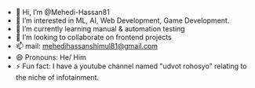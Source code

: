 - 👋 Hi, I’m @Mehedi-Hassan81
- 👀 I’m interested in ML, AI, Web Development, Game Development. 
- 🌱 I’m currently learning manual & automation testing
- 💞️ I’m looking to collaborate on frontend projects
- 📫 mail: mehedihassanshimul81@gmail.com
- 😄 Pronouns: He/ Him
- ⚡ Fun fact: I have a youtube channel named "udvot rohosyo" relating to the niche of infotainment. 

<!---
Mehedi-Hassan81/Mehedi-Hassan81 is a ✨ special ✨ repository because its `README.md` (this file) appears on your GitHub profile.
You can click the Preview link to take a look at your changes.
--->
